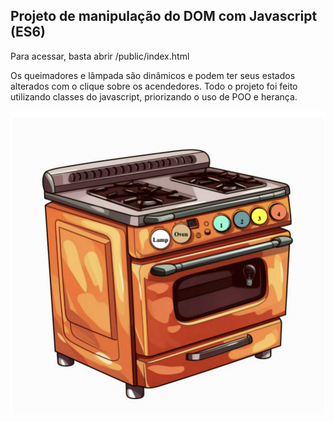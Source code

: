 ## Projeto de manipulação do DOM com Javascript (ES6)
Para acessar, basta abrir /public/index.html

Os queimadores e lâmpada são dinâmicos e podem ter seus estados alterados com o clique sobre os acendedores. Todo o projeto foi feito utilizando classes do javascript, priorizando o uso de POO e herança.

![alt text](printscreen/index.jpg)
